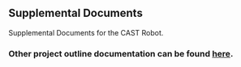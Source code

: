 ## Supplemental Documents

Supplemental Documents for the CAST Robot.

### Other project outline documentation can be found [here](https://drive.google.com/drive/folders/19g7Xmk5HSKraCaG6akGTY7PFa5swiERA?usp=sharing).

